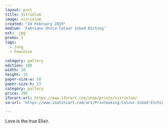 ```yaml
---
layout: post
title: Vitriolum
image: vitriolum
created: "24 February 2019"
medium: 'Fabriano Unica Colour Inked Etching'
ext: .jpg
promo: 1
tags:
  - Jung
  - Feminism

category: gallery
edition: 100
width: 10
height: 15
paper-size-w: 18
paper-size-h: 23
category: gallery
price: 295
1forart-url: https://www.1forart.com/shop/prints/vitriolum/
sa-url: "https://www.saatchiart.com/art/Printmaking-Colour-Inked-Etching-Limited-Edition-of-100/19454/4889396/view"

---
```


Love is the true Elixir.
